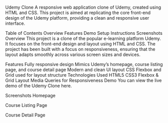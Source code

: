 Udemy Clone
A responsive web application clone of Udemy, created using HTML and CSS. This project is aimed at replicating the core front-end design of the Udemy platform, providing a clean and responsive user interface.

Table of Contents
Overview
Features
Demo
Setup Instructions
Screenshots
Overview
This project is a clone of the popular e-learning platform Udemy. It focuses on the front-end design and layout using HTML and CSS. The project has been built with a focus on responsiveness, ensuring that the layout adapts smoothly across various screen sizes and devices.

Features
Fully responsive design
Mimics Udemy’s homepage, course listing page, and course detail page
Modern and clean UI layout
CSS Flexbox and Grid used for layout structure
Technologies Used
HTML5
CSS3
Flexbox & Grid Layout
Media Queries for Responsiveness
Demo
You can view the live demo of the Udemy Clone here.

Screenshots
Homepage

Course Listing Page

Course Detail Page

